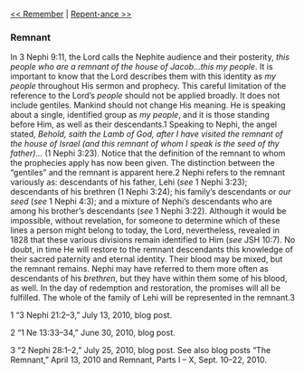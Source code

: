 [<< Remember](Remember.md)  |  [Repent-ance >>](Repent-ance.md)

### Remnant
In 3 Nephi 9:11, the Lord calls the Nephite audience and their posterity, *this people who are a remnant of the house of Jacob…this my people*. It is important to know that the Lord describes them with this identity as *my people* throughout His sermon and prophecy. This careful limitation of the reference to the Lord’s *people* should not be applied broadly. It does not include gentiles. Mankind should not change His meaning. He is speaking about a single, identified group as *my people*, and it is those standing before Him, as well as their descendants.1 Speaking to Nephi, the angel stated, *Behold, saith the Lamb of God, after I have visited the remnant of the house of Israel (and this remnant of whom I speak is the seed of thy father)…* (1 Nephi 3:23). Notice that the definition of the remnant to whom the prophecies apply has now been given. The distinction between the “gentiles” and the remnant is apparent here.2 Nephi refers to the remnant variously as: descendants of his father, Lehi (*see* 1 Nephi 3:23); descendants of his brethren (1 Nephi 3:24); his family’s descendants or *our seed* (*see* 1 Nephi 4:3); and a mixture of Nephi’s descendants who are among his brother’s descendants (*see* 1 Nephi 3:22). Although it would be impossible, without revelation, for someone to determine which of these lines a person might belong to today, the Lord, nevertheless, revealed in 1828 that these various divisions remain identified to Him (*see* JSH 10:7). No doubt, in time He will restore to the remnant descendants this knowledge of their sacred paternity and eternal identity. Their blood may be mixed, but the remnant remains. Nephi may have referred to them more often as descendants of his *brethren*, but they have within them some of his blood, as well. In the day of redemption and restoration, the promises will all be fulfilled. The whole of the family of Lehi will be represented in the remnant.3



1 “3 Nephi 21:2–3,” July 13, 2010, blog post.


2 “1 Ne 13:33–34,” June 30, 2010, blog post.


3 “2 Nephi 28:1–2,” July 25, 2010, blog post. See also blog posts “The Remnant,” April 13, 2010 and Remnant, Parts I – X, Sept. 10–22, 2010.